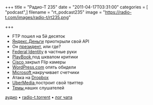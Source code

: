 +++
title = "Радио-Т 235"
date = "2011-04-17T03:31:00"
categories = [ "podcast",]
filename = "rt_podcast235"
image = "https://radio-t.com/images/radio-t/rt235.png"

+++

- FTP пошел на 5й десяток
- [Яндекс.Деньги](http://internet.cnews.ru/news/top/index.shtml?2011/04/15/436734) приоткрыли свой API
- Он [президент](http://www.engadget.com/2011/04/15/president-obama-complains-white-house-technology-is-30-years-be/), или где?
- [Federal Identity](http://gigaom.com/2011/04/15/federal-identity-plan-no-its-not-a-government-id-card/) в частные руки
- [PlayBook ](http://digitaldaily.allthingsd.com/20110414/research-in-demotion-critical-playbook-reviews-weigh-on-rim/)под шквалом критики
- [Cisco ](http://www.tuaw.com/2011/04/12/cisco-to-shutter-flip-camera-line/)закрыл Flip камеры
- [WordPress.com](http://www.readwriteweb.com/archives/18_million_wordpress_blogs_compromised_in_attack.php) опять обидели
- [Microsoft ](http://mashable.com/2011/04/12/ie10/)накручивает счетчики
- Атака на [Dropbox](http://dereknewton.com/2011/04/dropbox-authentication-static-host-ids/)
- [UberMedia ](http://www.securitylab.ru/news/405412.php)построит свой твиттер
- [Темы ](http://new.radio-t.com/2011/04/235.html)наших слушателей

[аудио](http://archive.rucast.net/radio-t/media/rt_podcast235.mp3) • [radio-t.torrent](http://www.radio-t.com/torrents/rt_podcast235.mp3.torrent) • [лог чата](http://chat.radio-t.com/logs/radio-t-235.html)<audio src="http://archive.rucast.net/radio-t/media/rt_podcast235.mp3" preload="none"></audio>
